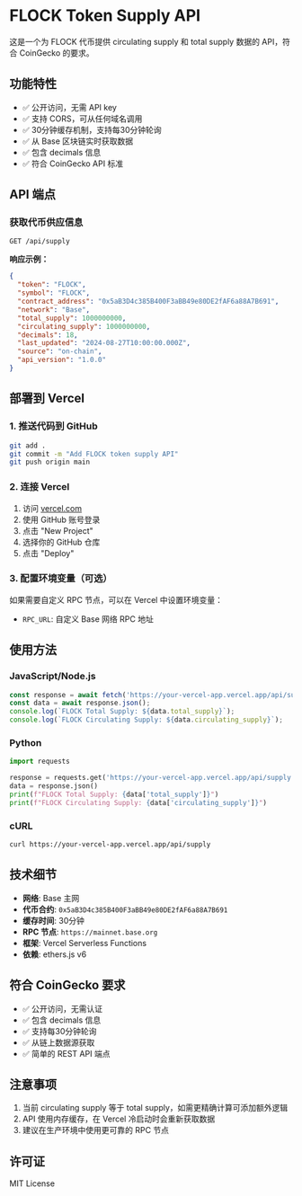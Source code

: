 # FLOCK Token Supply API

这是一个为 FLOCK 代币提供 circulating supply 和 total supply 数据的 API，符合 CoinGecko 的要求。

## 功能特性

- ✅ 公开访问，无需 API key
- ✅ 支持 CORS，可从任何域名调用
- ✅ 30分钟缓存机制，支持每30分钟轮询
- ✅ 从 Base 区块链实时获取数据
- ✅ 包含 decimals 信息
- ✅ 符合 CoinGecko API 标准

## API 端点

### 获取代币供应信息

```
GET /api/supply
```

**响应示例：**

```json
{
  "token": "FLOCK",
  "symbol": "FLOCK",
  "contract_address": "0x5aB3D4c385B400F3aBB49e80DE2fAF6a88A7B691",
  "network": "Base",
  "total_supply": 1000000000,
  "circulating_supply": 1000000000,
  "decimals": 18,
  "last_updated": "2024-08-27T10:00:00.000Z",
  "source": "on-chain",
  "api_version": "1.0.0"
}
```

## 部署到 Vercel

### 1. 推送代码到 GitHub

```bash
git add .
git commit -m "Add FLOCK token supply API"
git push origin main
```

### 2. 连接 Vercel

1. 访问 [vercel.com](https://vercel.com)
2. 使用 GitHub 账号登录
3. 点击 "New Project"
4. 选择你的 GitHub 仓库
5. 点击 "Deploy"

### 3. 配置环境变量（可选）

如果需要自定义 RPC 节点，可以在 Vercel 中设置环境变量：

- `RPC_URL`: 自定义 Base 网络 RPC 地址

## 使用方法

### JavaScript/Node.js

```javascript
const response = await fetch('https://your-vercel-app.vercel.app/api/supply');
const data = await response.json();
console.log(`FLOCK Total Supply: ${data.total_supply}`);
console.log(`FLOCK Circulating Supply: ${data.circulating_supply}`);
```

### Python

```python
import requests

response = requests.get('https://your-vercel-app.vercel.app/api/supply')
data = response.json()
print(f"FLOCK Total Supply: {data['total_supply']}")
print(f"FLOCK Circulating Supply: {data['circulating_supply']}")
```

### cURL

```bash
curl https://your-vercel-app.vercel.app/api/supply
```

## 技术细节

- **网络**: Base 主网
- **代币合约**: `0x5aB3D4c385B400F3aBB49e80DE2fAF6a88A7B691`
- **缓存时间**: 30分钟
- **RPC 节点**: `https://mainnet.base.org`
- **框架**: Vercel Serverless Functions
- **依赖**: ethers.js v6

## 符合 CoinGecko 要求

- ✅ 公开访问，无需认证
- ✅ 包含 decimals 信息
- ✅ 支持每30分钟轮询
- ✅ 从链上数据源获取
- ✅ 简单的 REST API 端点

## 注意事项

1. 当前 circulating supply 等于 total supply，如需更精确计算可添加额外逻辑
2. API 使用内存缓存，在 Vercel 冷启动时会重新获取数据
3. 建议在生产环境中使用更可靠的 RPC 节点

## 许可证

MIT License
